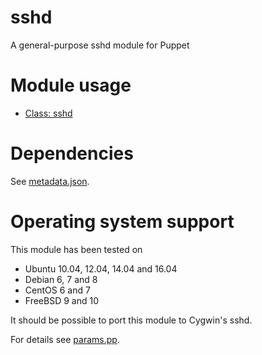 sshd
====

A general-purpose sshd module for Puppet

# Module usage

* [Class: sshd](manifests/init.pp)

# Dependencies

See [metadata.json](metadata.json).

# Operating system support

This module has been tested on

* Ubuntu 10.04, 12.04, 14.04 and 16.04
* Debian 6, 7 and 8
* CentOS 6 and 7
* FreeBSD 9 and 10

It should be possible to port this module to Cygwin's sshd.

For details see [params.pp](manifests/params.pp).
